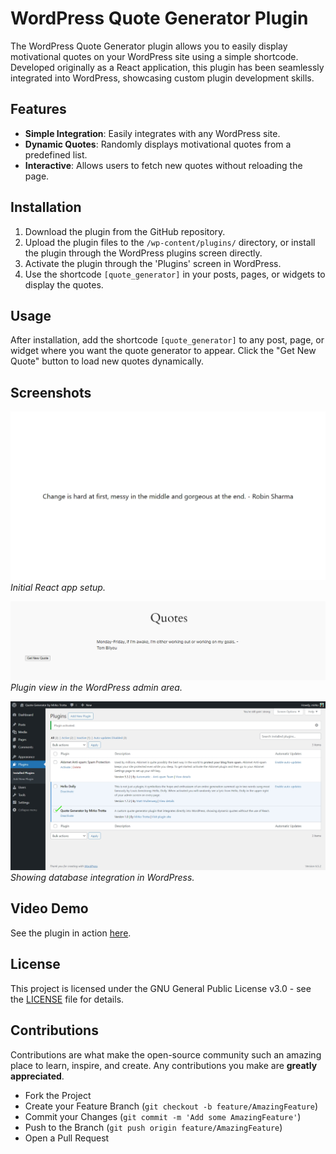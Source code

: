 # WordPress Quote Generator Plugin

The WordPress Quote Generator plugin allows you to easily display motivational quotes on your WordPress site using a simple shortcode. Developed originally as a React application, this plugin has been seamlessly integrated into WordPress, showcasing custom plugin development skills.

## Features

- **Simple Integration**: Easily integrates with any WordPress site.
- **Dynamic Quotes**: Randomly displays motivational quotes from a predefined list.
- **Interactive**: Allows users to fetch new quotes without reloading the page.

## Installation

1. Download the plugin from the GitHub repository.
2. Upload the plugin files to the `/wp-content/plugins/` directory, or install the plugin through the WordPress plugins screen directly.
3. Activate the plugin through the 'Plugins' screen in WordPress.
4. Use the shortcode `[quote_generator]` in your posts, pages, or widgets to display the quotes.

## Usage

After installation, add the shortcode `[quote_generator]` to any post, page, or widget where you want the quote generator to appear. Click the "Get New Quote" button to load new quotes dynamically.

## Screenshots

![React App Initial Setup](Screenshots/react-app-1.png)
*Initial React app setup.*

![WordPress Plugin Admin Area](Screenshots/wp-1.png)
*Plugin view in the WordPress admin area.*

![Database Integration](Screenshots/wp-db-plugin.png)
*Showing database integration in WordPress.*

## Video Demo

See the plugin in action [here](Screenshots/wp-plugin-in-use-1.mp4).

## License

This project is licensed under the GNU General Public License v3.0 - see the [LICENSE](LICENSE) file for details.

## Contributions

Contributions are what make the open-source community such an amazing place to learn, inspire, and create. Any contributions you make are **greatly appreciated**.

- Fork the Project
- Create your Feature Branch (`git checkout -b feature/AmazingFeature`)
- Commit your Changes (`git commit -m 'Add some AmazingFeature'`)
- Push to the Branch (`git push origin feature/AmazingFeature`)
- Open a Pull Request
